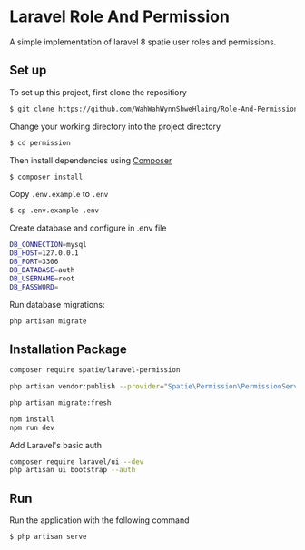 # Laravel Role And Permission
A simple implementation of laravel 8 spatie user roles and permissions.

## Set up
To set up this project, first clone the repositiory
```bash
$ git clone https://github.com/WahWahWynnShweHlaing/Role-And-Permission.git
```

Change your working directory into the project directory
```bash
$ cd permission
```

Then install dependencies using [Composer](https://getcomposer.org/doc/00-intro.md)
```bash
$ composer install
```

Copy `.env.example` to `.env`
```bash
$ cp .env.example .env
```
Create database and configure in .env file
```bash
DB_CONNECTION=mysql
DB_HOST=127.0.0.1
DB_PORT=3306
DB_DATABASE=auth
DB_USERNAME=root
DB_PASSWORD=
```

Run database migrations:
```bash
php artisan migrate
```

## Installation Package

```bash
composer require spatie/laravel-permission
```
```bash
php artisan vendor:publish --provider="Spatie\Permission\PermissionServiceProvider"
```
```bash
php artisan migrate:fresh
```
```bash
npm install
npm run dev
```

Add Laravel's basic auth
```bash
composer require laravel/ui --dev
php artisan ui bootstrap --auth
```

## Run
Run the application with the following command
```bash
$ php artisan serve
```

